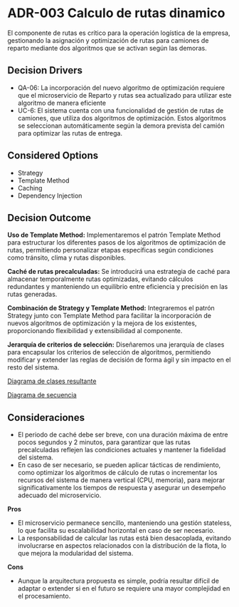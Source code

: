 # ADR-003 Calculo de rutas dinamico

El componente de rutas es crítico para la operación logística de la empresa, gestionando la asignación y optimización de rutas para camiones de reparto mediante dos algoritmos que se activan según las demoras.

## Decision Drivers

- QA-06: La incorporación del nuevo algoritmo de optimización requiere que el microservicio de Reparto y rutas sea actualizado para utilizar este algoritmo de manera eficiente
- UC-6: El sistema cuenta con una funcionalidad de gestión de rutas de camiones, que utiliza dos algoritmos de optimización. Estos algoritmos se seleccionan automáticamente según la demora prevista del camión para optimizar las rutas de entrega.



## Considered Options

- Strategy
- Template Method
- Caching
- Dependency Injection


## Decision Outcome

**Uso de Template Method:** Implementaremos el patrón Template Method para estructurar los diferentes pasos de los algoritmos de optimización de rutas, permitiendo personalizar etapas específicas según condiciones como tránsito, clima y rutas disponibles.

**Caché de rutas precalculadas:** Se introducirá una estrategia de caché para almacenar temporalmente rutas optimizadas, evitando cálculos redundantes y manteniendo un equilibrio entre eficiencia y precisión en las rutas generadas.

**Combinación de Strategy y Template Method:** Integraremos el patrón Strategy junto con Template Method para facilitar la incorporación de nuevos algoritmos de optimización y la mejora de los existentes, proporcionando flexibilidad y extensibilidad al componente.

**Jerarquía de criterios de selección:** Diseñaremos una jerarquía de clases para encapsular los criterios de selección de algoritmos, permitiendo modificar y extender las reglas de decisión de forma ágil y sin impacto en el resto del sistema.

[Diagrama de clases resultante](./imagenes/ADR-003-diagrama-de-clases.md)

[Diagrama de secuencia](./imagenes/ADR-003-diagrama-de-secuencia.md)


##  Consideraciones
- El periodo de caché debe ser breve, con una duración máxima de entre pocos segundos y 2 minutos, para garantizar que las rutas precalculadas reflejen las condiciones actuales y mantener la fidelidad del sistema.
- En caso de ser necesario, se pueden aplicar tácticas de rendimiento, como optimizar los algoritmos de cálculo de rutas o incrementar los recursos del sistema de manera vertical (CPU, memoria), para mejorar significativamente los tiempos de respuesta y asegurar un desempeño adecuado del microservicio.









**Pros**
- El microservicio permanece sencillo, manteniendo una gestión stateless, lo que facilita su escalabilidad horizontal en caso de ser necesario.
- La responsabilidad de calcular las rutas está bien desacoplada, evitando involucrarse en aspectos relacionados con la distribución de la flota, lo que mejora la modularidad del sistema.

**Cons**
- Aunque la arquitectura propuesta es simple, podría resultar difícil de adaptar o extender si en el futuro se requiere una mayor complejidad en el procesamiento.





